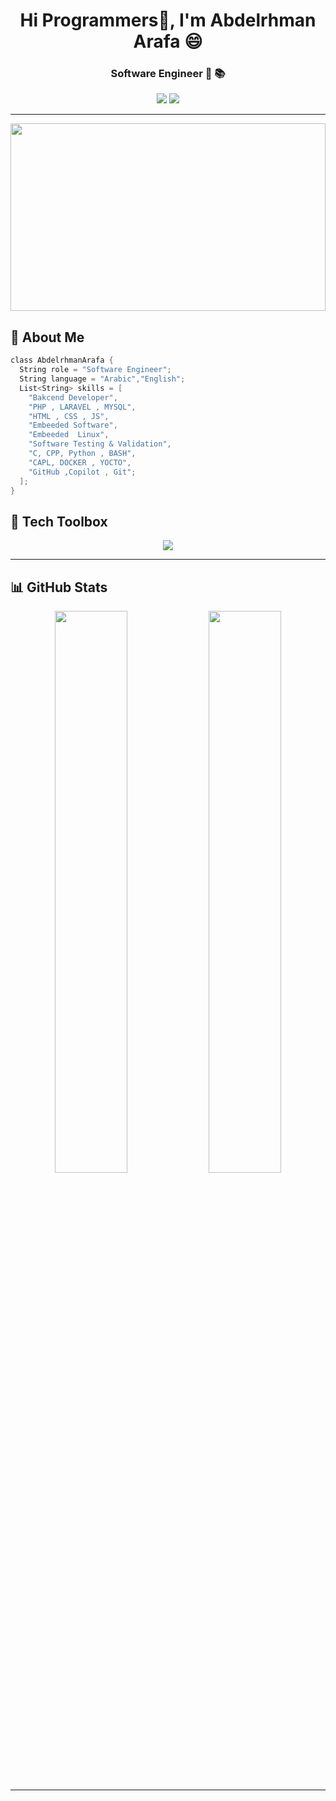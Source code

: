 <h1 align="center">Hi Programmers👋, I'm Abdelrhman Arafa 😄</h1>
<h3 align="center">Software Engineer 🧠</a> 📚</h3>

<p align="center">
  <a href="https://www.linkedin.com/in/abdelrhman-arafa"><img src="https://img.shields.io/badge/https%3A%2F%2Fwww.linkedin.com%2Fin%2Fabdelrhman-arafa%2F?style=for-the-badge&color=1877F2&link=https%3A%2F%2Fwww.linkedin.com%2Fin%2Fabdelrhman-arafa%2F " /></a>
  <a href="https://www.facebook.com/arafa128"><img src="https://img.shields.io/badge/Facebook-1877F2?style=for-the-badge&logo=facebook&logoColor=white" /></a>
</p>

---

<img src="https://media3.giphy.com/media/v1.Y2lkPTc5MGI3NjExcG16djl5aDNjcWpxc2xibjV5MTR2aHR3aGp2ZG83OXJyenhqd2lvaSZlcD12MV9pbnRlcm5hbF9naWZfYnlfaWQmY3Q9Zw/iJMSipnX6SyM6DFofc/giphy.gif" width="100%" height="300px" />

## 🚀 About Me

```c
class AbdelrhmanArafa {
  String role = "Software Engineer";
  String language = "Arabic","English";
  List<String> skills = [
    "Bakcend Developer",
    "PHP , LARAVEL , MYSQL",
    "HTML , CSS , JS",
    "Embeeded Software",
    "Embeeded  Linux",
    "Software Testing & Validation",
    "C, CPP, Python , BASH",
    "CAPL, DOCKER , YOCTO",
    "GitHub ,Copilot , Git";
  ];
}
```


## 🧰 Tech Toolbox

<p align="center">
  <img src="https://skillicons.dev/icons?i=c,cpp,python,js,html,css,php,laravel,git,bash,docker,vscode,linux,qt,mysql,go,rust" />
</p>

---

## 📊 GitHub Stats

<p align="center">
  <img src="https://github-readme-stats.vercel.app/api?username=arafa128&show_icons=true&theme=tokyonight&hide_border=true&border_radius=10" width="48%" />
  <img src="https://github-readme-streak-stats.herokuapp.com/?user=arafa128&theme=tokyonight&hide_border=true&border_radius=10" width="48%" />
</p>

---
